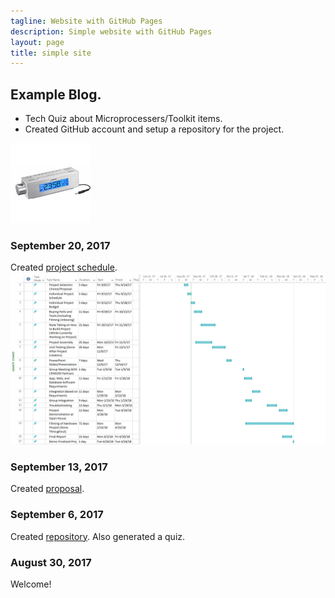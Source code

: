 ```yaml
---
tagline: Website with GitHub Pages
description: Simple website with GitHub Pages
layout: page
title: simple site
---
```


Example Blog.
-------------

<ul>
  <li>Tech Quiz about Microprocessers/Toolkit items.</li>
  <li>Created GitHub account and setup a repository for the project.</li>
</ul>

<a><img src="https://github.com/AldoNdreu/SensorEffectorProject/blob/master/pictures/radio.JPG" alt="RadioPic" width="128" height="128"></a>

### September 20, 2017

Created [project schedule](https://github.com/six0four/StudentSenseHat/blob/master/documentation/Week3RubricforProjectSchedule.xml).  
![Image of Schedule](https://github.com/AldoNdreu/SensorEffectorProject/blob/master/pictures/AldoNdreuSchedule.PNG)

### September 13, 2017

Created [proposal](https://github.com/six0four/StudentSenseHat/blob/master/documentation/ProposalContentStudentNameRev02.pdf).

### September 6, 2017

Created [repository](https://github.com/six0four/StudentSenseHat). Also generated a quiz.

### August 30, 2017

Welcome!
